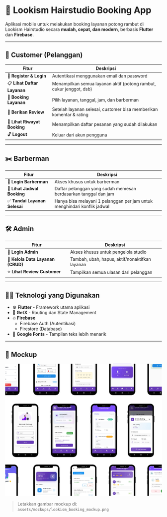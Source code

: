 # 💈 Lookism Hairstudio Booking App

Aplikasi mobile untuk melakukan booking layanan potong rambut di Lookism Hairstudio secara **mudah, cepat, dan modern**, berbasis **Flutter** dan **Firebase**.

---

## 👤 Customer (Pelanggan)

| Fitur | Deskripsi |
|-------|-----------|
| 🔐 **Register & Login** | Autentikasi menggunakan email dan password |
| 📋 **Lihat Daftar Layanan** | Menampilkan semua layanan aktif (potong rambut, cukur jenggot, dsb) |
| 📅 **Booking Layanan** | Pilih layanan, tanggal, jam, dan barberman |
| 💬 **Berikan Review** | Setelah layanan selesai, customer bisa memberikan komentar & rating |
| 📜 **Lihat Riwayat Booking** | Menampilkan daftar pesanan yang sudah dilakukan |
| 🔓 **Logout** | Keluar dari akun pengguna |

---

## ✂️ Barberman

| Fitur | Deskripsi |
|-------|-----------|
| 🔐 **Login Barberman** | Akses khusus untuk barberman |
| 📆 **Lihat Jadwal Booking** | Daftar pelanggan yang sudah memesan berdasarkan tanggal dan jam |
| ✅ **Tandai Layanan Selesai** | Hanya bisa melayani 1 pelanggan per jam untuk menghindari konflik jadwal |

---

## 🛠️ Admin

| Fitur | Deskripsi |
|-------|-----------|
| 🔐 **Login Admin** | Akses khusus untuk pengelola studio |
| 🧾 **Kelola Data Layanan (CRUD)** | Tambah, ubah, hapus, aktif/nonaktifkan layanan |
| ⭐ **Lihat Review Customer** | Tampilkan semua ulasan dari pelanggan |

---

## 🧑‍💻 Teknologi yang Digunakan

- ⚙️ **Flutter** - Framework utama aplikasi
- 🔄 **GetX** - Routing dan State Management
- 🔥 **Firebase**
  - Firebase Auth (Autentikasi)
  - Firestore (Database)
- 🎨 **Google Fonts** - Tampilan teks lebih menarik

---

## 📱 Mockup

<p align="center">
  <img src="assets/images/Bookingbarber.png" alt="Lookism Hairstudio Booking App" width="720">
</p>

> Letakkan gambar mockup di: `assets/mockups/lookism_booking_mockup.png`

<!-- Alternatif Markdown murni:
![Mockup Lookism Hairstudio Booking App](assets/mockups/lookism_booking_mockup.png)
-->
